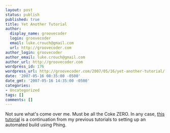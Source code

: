 ```yaml
---
layout: post
status: publish
published: true
title: Yet Another Tutorial
author:
  display_name: groovecoder
  login: groovecoder
  email: luke.crouch@gmail.com
  url: http://groovecoder.com
author_login: groovecoder
author_email: luke.crouch@gmail.com
author_url: http://groovecoder.com
wordpress_id: 176
wordpress_url: http://groovecoder.com/2007/05/16/yet-another-tutorial/
date: '2007-05-16 08:35:00 -0500'
date_gmt: '2007-05-16 14:35:00 -0500'
categories:
- Uncategorized
tags: []
comments: []
---
```

<p>Not sure what's come over me. Must be all the Coke ZERO. In any case, <a href="http://tulsaphp.net/node/70">this tutorial</a> is a continuation from my previous tutorials to setting up an automated build using Phing.</p>
